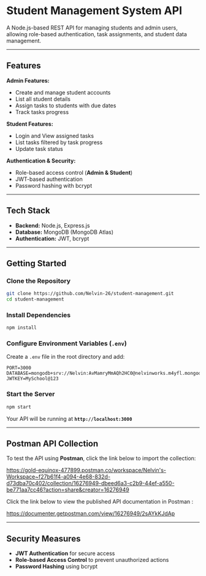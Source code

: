 # Student Management System API

A Node.js-based REST API for managing students and admin users, allowing role-based authentication, task assignments, and student data management.

---

## Features

**Admin Features:**

- Create and manage student accounts
- List all student details
- Assign tasks to students with due dates
- Track tasks progress

**Student Features:**

- Login and View assigned tasks
- List tasks filtered by task progress
- Update task status

**Authentication & Security:**

- Role-based access control (**Admin & Student**)
- JWT-based authentication
- Password hashing with bcrypt

---

## Tech Stack

- **Backend:** Node.js, Express.js
- **Database:** MongoDB (MongoDB Atlas)
- **Authentication:** JWT, bcrypt

---

## Getting Started

### Clone the Repository

```sh
git clone https://github.com/Nelvin-26/student-management.git
cd student-management
```

### Install Dependencies

```sh
npm install
```

### Configure Environment Variables (`.env`)

Create a `.env` file in the root directory and add:

```
PORT=3000
DATABASE=mongodb+srv://Nelvin:AvMamryMmAQh2HC0@nelvinworks.m4yfl.mongodb.net/MySchool
JWTKEY=MySchool@123
```

### Start the Server

```sh
npm start
```

Your API will be running at **`http://localhost:3000`**

---

## Postman API Collection

To test the API using **Postman**, click the link below to import the collection:

https://gold-equinox-477899.postman.co/workspace/Nelvin's-Workspace~f27b61f4-a094-4e68-832d-d73dba70c402/collection/16276949-dbeed6a3-c2b9-44ef-a550-be771aa7cc46?action=share&creator=16276949

Click the link below to view the published API documentation in Postman :

https://documenter.getpostman.com/view/16276949/2sAYkKJdAp

---

## Security Measures

- **JWT Authentication** for secure access
- **Role-based Access Control** to prevent unauthorized actions
- **Password Hashing** using bcrypt
